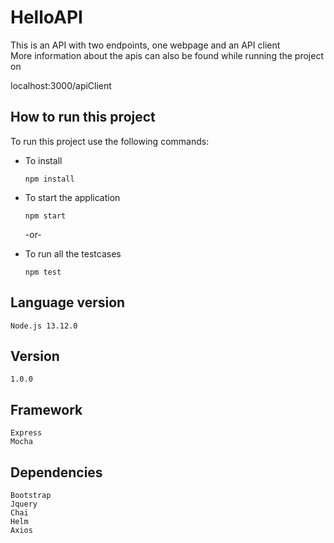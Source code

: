# HelloAPI
 This is an API with two endpoints, one webpage and an API client  
 More information about the apis can also be found while running the project on 

 localhost:3000/apiClient


## How to run this project
To run this project use the following commands:  
* To install
    ```
    npm install
    ```
* To start the application
    ```
    npm start
    ```
    -or-

* To run all the testcases
    ```
    npm test
    ```

## Language version
    Node.js 13.12.0

## Version
    1.0.0

## Framework
    Express
    Mocha

## Dependencies
    Bootstrap
    Jquery
    Chai
    Helm
    Axios